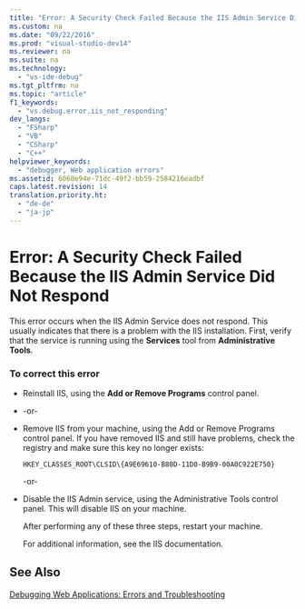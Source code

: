 ```yaml
---
title: "Error: A Security Check Failed Because the IIS Admin Service Did Not Respond"
ms.custom: na
ms.date: "09/22/2016"
ms.prod: "visual-studio-dev14"
ms.reviewer: na
ms.suite: na
ms.technology: 
  - "vs-ide-debug"
ms.tgt_pltfrm: na
ms.topic: "article"
f1_keywords: 
  - "vs.debug.error.iis_not_responding"
dev_langs: 
  - "FSharp"
  - "VB"
  - "CSharp"
  - "C++"
helpviewer_keywords: 
  - "debugger, Web application errors"
ms.assetid: 6060e94e-71dc-49f2-bb59-2584216eadbf
caps.latest.revision: 14
translation.priority.ht: 
  - "de-de"
  - "ja-jp"
---
```

# Error: A Security Check Failed Because the IIS Admin Service Did Not Respond
This error occurs when the IIS Admin Service does not respond. This usually indicates that there is a problem with the IIS installation. First, verify that the service is running using the **Services** tool from **Administrative Tools**.  
  
### To correct this error  
  
-   Reinstall IIS, using the **Add or Remove Programs** control panel.  
  
-   -or-  
  
-   Remove IIS from your machine, using the Add or Remove Programs control panel. If you have removed IIS and still have problems, check the registry and make sure this key no longer exists:  
  
    ```  
    HKEY_CLASSES_ROOT\CLSID\{A9E69610-B80D-11D0-B9B9-00A0C922E750}  
    ```  
  
     -or-  
  
-   Disable the IIS Admin service, using the Administrative Tools control panel. This will disable IIS on your machine.  
  
     After performing any of these three steps, restart your machine.  
  
     For additional information, see the IIS documentation.  
  
## See Also  
 [Debugging Web Applications: Errors and Troubleshooting](../vs140/debugging-web-applications--errors-and-troubleshooting.md)
